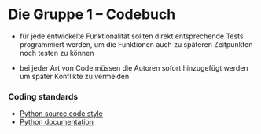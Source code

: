 # Die Gruppe 1 – Codebuch

- für jede entwickelte Funktionalität sollten direkt entsprechende Tests programmiert werden, um die Funktionen auch zu späteren Zeitpunkten noch testen zu können

- bei jeder Art von Code müssen die Autoren sofort hinzugefügt werden um später Konflikte zu vermeiden
 
### Coding standards
- [Python source code style](https://www.python.org/dev/peps/pep-0008/)
- [Python documentation](https://www.python.org/dev/peps/pep-0257/)
